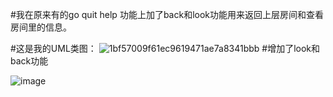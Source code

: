 #我在原来有的go quit help 功能上加了back和look功能用来返回上层房间和查看房间里的信息。  

#这是我的UML类图：
![1bf57009f61ec9619471ae7a8341bbb](https://user-images.githubusercontent.com/105481140/209948635-333c1579-7053-49b4-8ae0-5726f7801b10.png)
#增加了look和back功能  

![image](https://user-images.githubusercontent.com/105481140/210038848-7815e029-6e26-4c65-bd82-05905e56c4b2.png)

